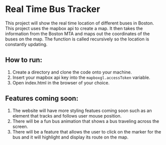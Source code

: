 # Real Time Bus Tracker

This project will show the real time location of different buses in Boston.  This project uses the mapbox api to create a map. It then takes the information from the Boston MTA and maps out the coordinates of the buses on the map.  The function is called recursively so the location is constantly updating.

## How to run:

1. Create a directory and clone the code onto your machine.
2. Insert your mapbox api key into the `mapboxgl.accessToken` variable.
3. Open index.html in the browser of your choice.

## Features coming soon:

1. The website will have more styling featues coming soon such as an element that tracks and follows user mouse position.
2. There will be a fun bus animation that shows a bus traveling across the screen.
3. There will be a feature that allows the user to click on the marker for the bus and it will highlight and display its route on the map.
